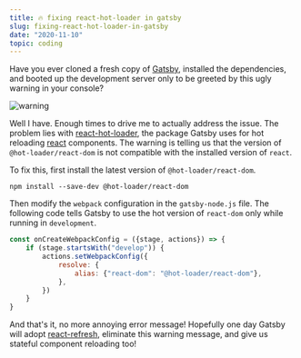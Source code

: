 ```yaml
---
title: 🔥 fixing react-hot-loader in gatsby
slug: fixing-react-hot-loader-in-gatsby
date: "2020-11-10"
topic: coding
---
```


Have you ever cloned a fresh copy of [Gatsby][gatsby], installed the dependencies, and booted up the development server only to be greeted by this ugly warning in your console?

![warning][warning]

Well I have. Enough times to drive me to actually address the issue. The problem lies with [react-hot-loader][hot-loader], the package Gatsby uses for hot reloading [react][react] components. The warning is telling us that the version of `@hot-loader/react-dom` is not compatible with the installed version of `react`.

To fix this, first install the latest version of `@hot-loader/react-dom`.

```shell
npm install --save-dev @hot-loader/react-dom
```

Then modify the `webpack` configuration in the `gatsby-node.js` file. The following code tells Gatsby to use the hot version of `react-dom` only while running in `development`.

```javascript
const onCreateWebpackConfig = ({stage, actions}) => {
    if (stage.startsWith("develop")) {
        actions.setWebpackConfig({
            resolve: {
                alias: {"react-dom": "@hot-loader/react-dom"},
            },
        })
    }
}
```

And that's it, no more annoying error message! Hopefully one day Gatsby will adopt [react-refresh][refresh], eliminate this warning message, and give us stateful component reloading too!

[refresh]: https://github.com/facebook/react/tree/master/packages/react-refresh
[react]: https://reactjs.org
[hot-loader]: https://github.com/gaearon/react-hot-loader
[warning]: /images/posts/warning.png
[gatsby]: http://gatsbyjs.com
